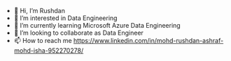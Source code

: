 - 👋 Hi, I’m Rushdan
- 👀 I’m interested in Data Engineering
- 🌱 I’m currently learning Microsoft Azure Data Engineering
- 💞️ I’m looking to collaborate as Data Engineer
- 📫 How to reach me https://www.linkedin.com/in/mohd-rushdan-ashraf-mohd-isha-952270278/

<!---
Matdan04/Matdan04 is a ✨ special ✨ repository because its `README.md` (this file) appears on your GitHub profile.
You can click the Preview link to take a look at your changes.
--->
